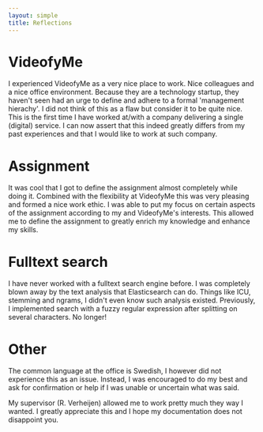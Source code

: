 ```yaml
---
layout: simple
title: Reflections
---
```


# VideofyMe
I experienced VideofyMe as a very nice place to work. Nice colleagues and a nice
office environment. Because they are a technology startup, they haven't seen had
an urge to define and adhere to a formal 'management hierachy'. I did not think
of this as a flaw but consider it to be quite nice.
This is the first time I have worked at/with a company delivering a single
(digital) service. I can now assert that this indeed greatly differs from my
past experiences and that I would like to work at such company.

# Assignment
It was cool that I got to define the assignment almost completely while doing
it. Combined with the flexibility at VideofyMe this was very pleasing and formed
a nice work ethic. I was able to put my focus on certain aspects of the
assignment according to my and VideofyMe's interests. This allowed me to define
the assignment to greatly enrich my knowledge and enhance my skills.

# Fulltext search
I have never worked with a fulltext search engine before. I was completely blown
away by the text analysis that Elasticsearch can do. Things like ICU, stemming
and ngrams, I didn't even know such analysis existed. Previously, I implemented
search with a fuzzy regular expression after splitting on several characters. No
longer!

# Other
The common language at the office is Swedish, I however did not experience this
as an issue. Instead, I was encouraged to do my best and ask for confirmation or
help if I was unable or uncertain what was said.

My supervisor (R. Verheijen) allowed me to work pretty much they way I wanted.
I greatly appreciate this and I hope my documentation does not disappoint you.

